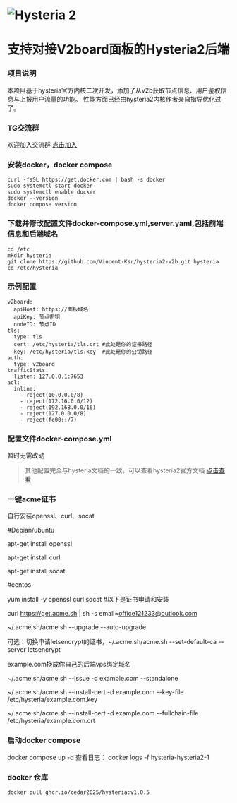 # ![Hysteria 2](logo.svg)

# 支持对接V2board面板的Hysteria2后端

### 项目说明
本项目基于hysteria官方内核二次开发，添加了从v2b获取节点信息、用户鉴权信息与上报用户流量的功能。
性能方面已经由hysteria2内核作者亲自指导优化过了。

### TG交流群
欢迎加入交流群 [点击加入](https://t.me/+DcRt8AB2VbI2Yzc1)

### 安装docker，docker compose
```
curl -fsSL https://get.docker.com | bash -s docker
sudo systemctl start docker
sudo systemctl enable docker
docker --version
docker compose version
```
### 下载并修改配置文件docker-compose.yml,server.yaml,包括前端信息和后端域名
```
cd /etc
mkdir hysteria
git clone https://github.com/Vincent-Ksr/hysteria2-v2b.git hysteria
cd /etc/hysteria
```
### 示例配置
```
v2board:
  apiHost: https://面板域名 
  apiKey: 节点密钥
  nodeID: 节点ID
tls:
  type: tls
  cert: /etc/hysteria/tls.crt #此处是你的证书路径
  key: /etc/hysteria/tls.key  #此处是你的公钥路径
auth:
  type: v2board
trafficStats:
  listen: 127.0.0.1:7653
acl: 
  inline: 
    - reject(10.0.0.0/8)
    - reject(172.16.0.0/12)
    - reject(192.168.0.0/16)
    - reject(127.0.0.0/8)
    - reject(fc00::/7)
```
### 配置文件docker-compose.yml
暂时无需改动
> 其他配置完全与hysteria文档的一致，可以查看hysteria2官方文档 [点击查看](https://hysteria.network/zh/docs/getting-started/Installation/) 
### 一键acme证书
自行安装openssl、curl、socat

#Debian/ubuntu

apt-get install openssl

apt-get install curl

apt-get install socat

#centos

yum install -y openssl curl socat
#以下是证书申请和安装

curl https://get.acme.sh | sh -s email=office121233@outlook.com

~/.acme.sh/acme.sh --upgrade --auto-upgrade

可选：切换申请letsencrypt的证书，~/.acme.sh/acme.sh --set-default-ca --server letsencrypt

example.com换成你自己的后端vps绑定域名

~/.acme.sh/acme.sh --issue -d example.com --standalone

~/.acme.sh/acme.sh --install-cert -d example.com --key-file /etc/hysteria/example.com.key

~/.acme.sh/acme.sh --install-cert -d example.com --fullchain-file /etc/hysteria/example.com.crt


### 启动docker compose
docker compose up -d
查看日志：
docker logs -f hysteria-hysteria2-1
### docker 仓库
```
docker pull ghcr.io/cedar2025/hysteria:v1.0.5
```
